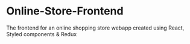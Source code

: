# Online-Store-Frontend
The frontend for an online shopping store webapp created using React, Styled components &amp; Redux
